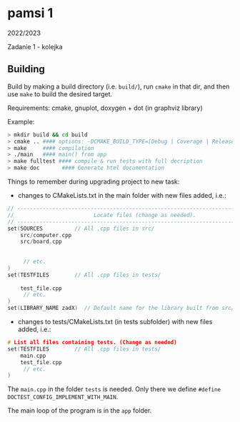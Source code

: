 # pamsi 1

 2022/2023

Zadanie 1 -   kolejka 

## Building

Build by making a build directory (i.e. `build/`), run `cmake` in that dir, and then use `make` to build the desired target.

Requirements: cmake, gnuplot, doxygen + dot (in graphviz library)

Example:

``` bash
> mkdir build && cd build
> cmake .. #### options: -DCMAKE_BUILD_TYPE=[Debug | Coverage | Release], Debug is default
> make     #### compilation
> ./main   #### main() from app
> make fulltest #### compile & run tests with full decription
> make doc       #### Generate html documentation
```

Things to remember during upgrading project to new task:

* changes to CMakeLists.txt in the main folder with new files added, i.e.:

```cpp
// --------------------------------------------------------------------------------
//                         Locate files (change as needed).
// --------------------------------------------------------------------------------
set(SOURCES          // All .cpp files in src/
    src/computer.cpp
    src/board.cpp
  
    
     // etc.
)
set(TESTFILES        // All .cpp files in tests/
    
    test_file.cpp
     // etc.
)
set(LIBRARY_NAME zadX)  // Default name for the library built from src/*.cpp (change if you wish)
```

* changes to tests/CMakeLists.txt (in tests subfolder) with new files added, i.e.:

```cpp
# List all files containing tests. (Change as needed)
set(TESTFILES        // All .cpp files in tests/
    main.cpp
    test_file.cpp
     // etc.
)
```

The `main.cpp` in the folder `tests` is needed. Only there we define `#define DOCTEST_CONFIG_IMPLEMENT_WITH_MAIN`.

The main loop of the program is in the `app` folder.
